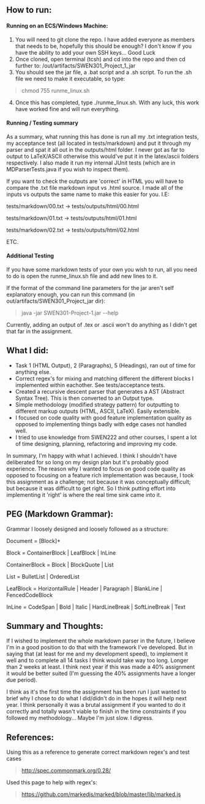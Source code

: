 ## How to run:

#### Running on an ECS/Windows Machine:

1. You will need to git clone the repo. I have added everyone as members that needs to be, hopefully this should be enough? I don't know if you have the ability to add your own SSH keys... Good Luck
2. Once cloned, open terminal (tcsh) and cd into the repo and then cd further to: /out/artifacts/SWEN301_Project_1_jar
3. You should see the jar file, a .bat script and a .sh script. To run the .sh file we need to make it executable, so type:
> chmod 755 runme_linux.sh
4. Once this has completed, type ./runme_linux.sh. With any luck, this work have worked fine and will run everything.

#### Running / Testing summary

As a summary, what running this has done is run all my .txt integration tests, my acceptance test (all located in tests/markdown) and put it through my parser and spat it all out in the outputs/html folder.
I never got as far to output to LaTeX/ASCII otherwise this would've put it in the latex/ascii folders respectively.
I also made it run my internal JUnit tests (which are in MDParserTests.java if you wish to inspect them).

If you want to check the outputs are 'correct' in HTML you will have to compare the .txt file markdown input vs .html source. I made all of the inputs vs outputs the same name to make this easier for you. I.E:

tests/markdown/00.txt -> tests/outputs/html/00.html

tests/markdown/01.txt -> tests/outputs/html/01.html

tests/markdown/02.txt -> tests/outputs/html/02.html

ETC.

#### Additional Testing

If you have some markdown tests of your own you wish to run, all you need to do is open the runme_linux.sh file and add new lines to it.

If the format of the command line parameters for the jar aren't self explanatory enough, you can run this command (in out/artifacts/SWEN301_Project_jar dir):
> java -jar SWEN301-Project-1.jar --help

Currently, adding an output of .tex or .ascii won't do anything as I didn't get that far in the assignment.

## What I did:

* Task 1 (HTML Output), 2 (Paragraphs), 5 (Headings), ran out of time for anything else.
* Correct regex's for mixing and matching different the different blocks I implemented within eachother. See tests/acceptance tests.
* Created a recursive descent parser that generates a AST (Abstract Syntax Tree). This is then converted to an Output type.
* Simple methodology (modified strategy pattern) for outputting to different markup outputs (HTML, ASCII, LaTeX). Easily extensible.
* I focused on code quality with good feature implementation quality as opposed to implementing things badly with edge cases not handled well.
* I tried to use knowledge from SWEN222 and other courses, I spent a lot of time designing, planning, refactoring and improving my code.

In summary, I'm happy with what I achieved. I think I shouldn't have deliberated for so long on my design plan but it's probably good experience.
The reason why I wanted to focus on good code quality as opposed to focusing on a feature rich implementation was because,
I took this assignment as a challenge; not because it was conceptually difficult; but because it was difficult to get right.
So I think putting effort into implementing it 'right' is where the real time sink came into it.

## PEG (Markdown Grammar):

Grammar I loosely designed and loosely followed as a structure:

Document =  [Block]+

Block = ContainerBlock | LeafBlock | InLine

ContainerBlock = Block | BlockQuote | List

List = BulletList | OrderedList

LeafBlock = HorizontalRule | Header | Paragraph | BlankLine | FencedCodeBlock

InLine = CodeSpan | Bold | Italic | HardLineBreak | SoftLineBreak | Text

## Summary and Thoughts:

If I wished to implement the whole markdown parser in the future, I believe I'm in a good position to do that with the framework I've developed.
But in saying that (at least for me and my development speed), to implement it well and to complete all 14 tasks I think would take way too long. Longer than 2 weeks at least.
I think next year if this was made a 40% assignment it would be better suited (I'm guessing the 40% assignments have a longer due period).

I think as it's the first time the assignment has been run I just wanted to brief why I chose to do what I did/didn't do in the hopes it
will help next year. I think personally it was a brutal assignment if you wanted to do it correctly and totally wasn't viable to finish in the time constraints
if you followed my methodology... Maybe I'm just slow. I digress.

## References:

Using this as a reference to generate correct markdown regex's and test cases
> http://spec.commonmark.org/0.28/

Used this page to help with regex's:
> https://github.com/markedjs/marked/blob/master/lib/marked.js
